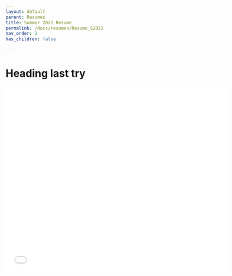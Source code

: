 ```yaml
---
layout: default
parent: Resumes
title: Summer 2022 Resume
permalink: /docs/resumes/Resume_S2022
nav_order: 2
has_children: false

---
```

# Heading last try

<iframe src="docs\02-resumes\pdfs\Resume_S2022.pdf" style="width:600px; height:500px;" frameborder="0"></iframe>

